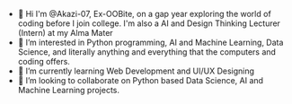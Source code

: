 - 👋 Hi I'm @Akazi-07, Ex-OOBite, on a gap year exploring the world of coding before I join college. I'm also a AI and Design Thinking Lecturer (Intern) at my Alma Mater
- 👀 I’m interested in Python programming, AI and Machine Learning, Data Science, and literally anything and everything that the computers and coding offers.
- 🌱 I’m currently learning Web Development and UI/UX Designing 
- 💞️ I’m looking to collaborate on Python based Data Science, AI and Machine Learning projects.


<!---
Akazi-07/Akazi-07 is a ✨ special ✨ repository because its `README.md` (this file) appears on your GitHub profile.
You can click the Preview link to take a look at your changes.
--->
